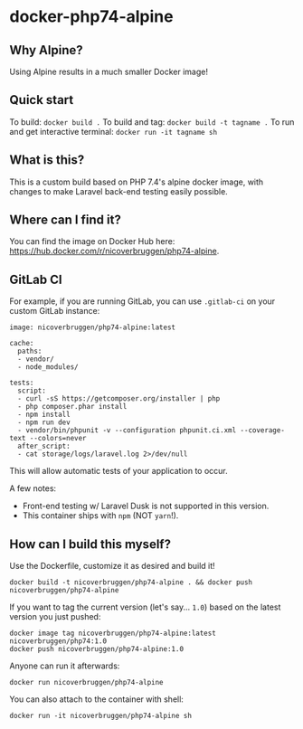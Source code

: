 # docker-php74-alpine

## Why Alpine?

Using Alpine results in a much smaller Docker image!

## Quick start

To build: `docker build .`
To build and tag: `docker build -t tagname .`
To run and get interactive terminal: `docker run -it tagname sh`

## What is this?

This is a custom build based on PHP 7.4's alpine docker image, with changes to make Laravel back-end testing easily possible.

## Where can I find it?

You can find the image on Docker Hub here: https://hub.docker.com/r/nicoverbruggen/php74-alpine.

## GitLab CI

For example, if you are running GitLab, you can use `.gitlab-ci` on your custom GitLab instance:

```
image: nicoverbruggen/php74-alpine:latest

cache:
  paths:
  - vendor/
  - node_modules/

tests:
  script:
  - curl -sS https://getcomposer.org/installer | php
  - php composer.phar install
  - npm install
  - npm run dev
  - vendor/bin/phpunit -v --configuration phpunit.ci.xml --coverage-text --colors=never
  after_script:
  - cat storage/logs/laravel.log 2>/dev/null
```

This will allow automatic tests of your application to occur.

A few notes:

- Front-end testing w/ Laravel Dusk is not supported in this version.
- This container ships with `npm` (NOT `yarn`!).

## How can I build this myself?

Use the Dockerfile, customize it as desired and build it!

    docker build -t nicoverbruggen/php74-alpine . && docker push nicoverbruggen/php74-alpine

If you want to tag the current version (let's say... `1.0`) based on the latest version you just pushed:

    docker image tag nicoverbruggen/php74-alpine:latest nicoverbruggen/php74:1.0
    docker push nicoverbruggen/php74-alpine:1.0

Anyone can run it afterwards:

    docker run nicoverbruggen/php74-alpine

You can also attach to the container with shell:

    docker run -it nicoverbruggen/php74-alpine sh
